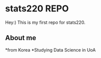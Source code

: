 # stats220 REPO
Hey:) This is my first repo for stats220. 

## About me
<!--- unordered lists --->
*from Korea
*Studying Data Science in UoA

